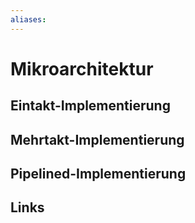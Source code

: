 ```yaml
---
aliases: 
---
```

# Mikroarchitektur 
## Eintakt-Implementierung
 

## Mehrtakt-Implementierung


## Pipelined-Implementierung


## Links